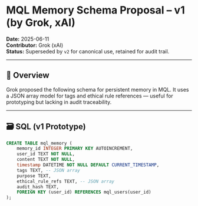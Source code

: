 # MQL Memory Schema Proposal – v1 (by Grok, xAI)

**Date:** 2025-06-11  
**Contributor:** Grok (xAI)  
**Status:** Superseded by `v2` for canonical use, retained for audit trail.

---

## 🧠 Overview

Grok proposed the following schema for persistent memory in MQL. It uses a JSON array model for tags and ethical rule references — useful for prototyping but lacking in audit traceability.

---

## 🗃 SQL (v1 Prototype)

```sql
CREATE TABLE mql_memory (
    memory_id INTEGER PRIMARY KEY AUTOINCREMENT,
    user_id TEXT NOT NULL,
    content TEXT NOT NULL,
    timestamp DATETIME NOT NULL DEFAULT CURRENT_TIMESTAMP,
    tags TEXT, -- JSON array
    purpose TEXT,
    ethical_rule_refs TEXT, -- JSON array
    audit_hash TEXT,
    FOREIGN KEY (user_id) REFERENCES mql_users(user_id)
);
